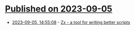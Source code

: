 # [Published on 2023-09-05](index.md)

* [2023-09-05, 14:55:08](https://lobste.rs/s/thylmz/zx_tool_for_writing_better_scripts) - [Zx - a tool for writing better scripts](https://google.github.io/zx/)
